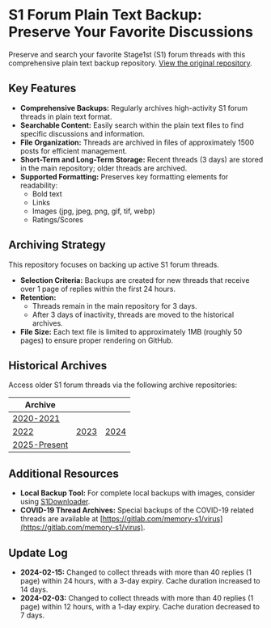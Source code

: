 # S1 Forum Plain Text Backup: Preserve Your Favorite Discussions

Preserve and search your favorite Stage1st (S1) forum threads with this comprehensive plain text backup repository.  [View the original repository](https://github.com/TomoeMami/S1PlainTextBackup).

## Key Features

*   **Comprehensive Backups:**  Regularly archives high-activity S1 forum threads in plain text format.
*   **Searchable Content:** Easily search within the plain text files to find specific discussions and information.
*   **File Organization:**  Threads are archived in files of approximately 1500 posts for efficient management.
*   **Short-Term and Long-Term Storage:** Recent threads (3 days) are stored in the main repository; older threads are archived.
*   **Supported Formatting:** Preserves key formatting elements for readability:
    *   Bold text
    *   Links
    *   Images (jpg, jpeg, png, gif, tif, webp)
    *   Ratings/Scores

## Archiving Strategy

This repository focuses on backing up active S1 forum threads.

*   **Selection Criteria:** Backups are created for new threads that receive over 1 page of replies within the first 24 hours.
*   **Retention:**
    *   Threads remain in the main repository for 3 days.
    *   After 3 days of inactivity, threads are moved to the historical archives.
*   **File Size:**  Each text file is limited to approximately 1MB (roughly 50 pages) to ensure proper rendering on GitHub.

## Historical Archives

Access older S1 forum threads via the following archive repositories:

| Archive |  |  |
|---|---|---|
| [2020-2021](https://github.com/TomoeMami/S1PlainTextArchive2021) |  |  |
| [2022](https://github.com/TomoeMami/S1PlainTextArchive2022) | [2023](https://github.com/TomoeMami/S1PlainTextArchive2023) | [2024](https://github.com/TomoeMami/S1PlainTextArchive2024) |
| [2025-Present](https://github.com/TomoeMami/S1PlainTextArchive2025) |  |  |

## Additional Resources

*   **Local Backup Tool:** For complete local backups with images, consider using [S1Downloader](https://github.com/shuangluoxss/Stage1st-downloader).
*   **COVID-19 Thread Archives:** Special backups of the COVID-19 related threads are available at [https://gitlab.com/memory-s1/virus](https://gitlab.com/memory-s1/virus).

## Update Log

*   **2024-02-15:** Changed to collect threads with more than 40 replies (1 page) within 24 hours, with a 3-day expiry.  Cache duration increased to 14 days.
*   **2024-02-03:** Changed to collect threads with more than 40 replies (1 page) within 12 hours, with a 1-day expiry.  Cache duration decreased to 7 days.